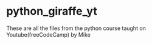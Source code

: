 # python_giraffe_yt
These are all the files from the python course taught on Youtube(freeCodeCamp) by Mike 
